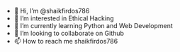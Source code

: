 - 👋 Hi, I’m @shaikfirdos786
- 👀 I’m interested in Ethical Hacking
- 🌱 I’m currently learning Python and Web Development
- 💞️ I’m looking to collaborate on Github
- 📫 How to reach me shaikfirdos786

<!---
shaikfirdos786/shaikfirdos786 is a ✨ special ✨ repository because its `README.md` (this file) appears on your GitHub profile.
You can click the Preview link to take a look at your changes.
--->
